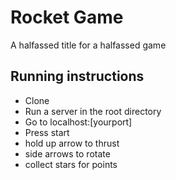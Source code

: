 # Rocket Game

A halfassed title for a halfassed game

## Running instructions

* Clone
* Run a server in the root directory
* Go to localhost:[yourport]
* Press start
* hold up arrow to thrust
* side arrows to rotate
* collect stars for points